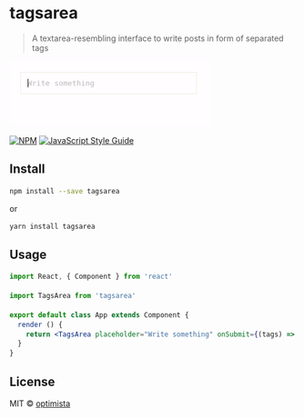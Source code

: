 # tagsarea

> A textarea-resembling interface to write posts in form of separated tags

![Alt Text](tagsarea.gif)

[![NPM](https://img.shields.io/npm/v/tagsarea.svg)](https://www.npmjs.com/package/tagsarea) [![JavaScript Style Guide](https://img.shields.io/badge/code_style-standard-brightgreen.svg)](https://standardjs.com)

## Install

```bash
npm install --save tagsarea
```

or

```bash
yarn install tagsarea
```

## Usage

```jsx
import React, { Component } from 'react'

import TagsArea from 'tagsarea'

export default class App extends Component {
  render () {
    return <TagsArea placeholder="Write something" onSubmit={(tags) => console.log(tags)} />
  }
}
```

## License

MIT © [optimista](https://github.com/optimista)
